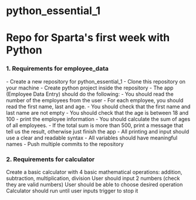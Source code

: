 # python_essential_1
<h1>Repo for Sparta's first week with Python</h1>


<h3>1. Requirements for employee_data</h3>
  - Create a new repository for python_essential_1
  - Clone this repository on your machine
  - Create python project inside the repository
  - The app (Employee Data Entry) should do the following:
  - You should read the number of the employees from the user
  - For each employee, you should read the first name, last and age.
  - You should check that the first name and last name are not empty
  - You should check that the age is between 18 and 100
  - print the employee information
  - You should calculate the sum of ages of all employees. 
  - If the total sum is more than 500, print a message that tell us the result, otherwise just finish the app
  - All printing and input should use a clear and readable syntax
  - All variables should have meaningful names
  - Push multiple commits to the repository

<h3>2. Requirements for calculator</h3>
    Create a basic calculator with 4 basic mathematical operations: addition, subtraction, multiplication, division
    User should input 2 numbers (check they are valid numbers)
    User should be able to choose desired operation
    Calculator should run until user inputs trigger to stop it